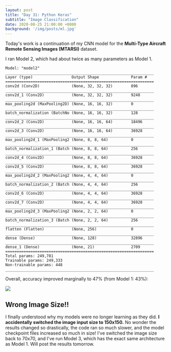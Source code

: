 ```yaml
---
layout: post
title: "Day 31: Python Keras"
subtitle: "Image Classification"
date: 2020-08-25 21:00:00 +0800
background: '/img/posts/ml.jpg'
---
```


Today's work is a continuation of my CNN model for the **Multi-Type Aircraft Remote Sensing Images (MTARSI)** dataset.

I ran Model 2, which had about twice as many parameters as Model 1.

```
Model: "model2"
_________________________________________________________________
Layer (type)                 Output Shape              Param #   
=================================================================
conv2d (Conv2D)              (None, 32, 32, 32)        896       
_________________________________________________________________
conv2d_1 (Conv2D)            (None, 32, 32, 32)        9248      
_________________________________________________________________
max_pooling2d (MaxPooling2D) (None, 16, 16, 32)        0         
_________________________________________________________________
batch_normalization (BatchNo (None, 16, 16, 32)        128       
_________________________________________________________________
conv2d_2 (Conv2D)            (None, 16, 16, 64)        18496     
_________________________________________________________________
conv2d_3 (Conv2D)            (None, 16, 16, 64)        36928     
_________________________________________________________________
max_pooling2d_1 (MaxPooling2 (None, 8, 8, 64)          0         
_________________________________________________________________
batch_normalization_1 (Batch (None, 8, 8, 64)          256       
_________________________________________________________________
conv2d_4 (Conv2D)            (None, 8, 8, 64)          36928     
_________________________________________________________________
conv2d_5 (Conv2D)            (None, 8, 8, 64)          36928     
_________________________________________________________________
max_pooling2d_2 (MaxPooling2 (None, 4, 4, 64)          0         
_________________________________________________________________
batch_normalization_2 (Batch (None, 4, 4, 64)          256       
_________________________________________________________________
conv2d_6 (Conv2D)            (None, 4, 4, 64)          36928     
_________________________________________________________________
conv2d_7 (Conv2D)            (None, 4, 4, 64)          36928     
_________________________________________________________________
max_pooling2d_3 (MaxPooling2 (None, 2, 2, 64)          0         
_________________________________________________________________
batch_normalization_3 (Batch (None, 2, 2, 64)          256       
_________________________________________________________________
flatten (Flatten)            (None, 256)               0         
_________________________________________________________________
dense (Dense)                (None, 128)               32896     
_________________________________________________________________
dense_1 (Dense)              (None, 21)                2709      
=================================================================
Total params: 249,781
Trainable params: 249,333
Non-trainable params: 448
_________________________________________________________________
```

Overall, accuracy improved marginally to 47% (from Model 1: 43%):

<img src="/365DaysOfDS/img/posts/day031-01.png" style='margin-left: auto; margin-right: auto; display: block;'>

## Wrong Image Size!!
I finally understood why my models were no longer learning as they did. **I accidentally switched the image input size to 150x150.** No wonder the results changed so drastically, the code ran so much slower, and the model checkpoint files increased so much in size! I've switched the image size back to 70x70, and I've run Model 3, which has the exact same architecture as Model 1. Will post the results tomorrow.